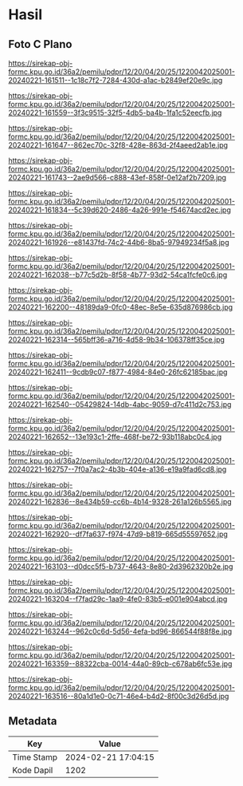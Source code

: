 # Hasil

## Foto C Plano

https://sirekap-obj-formc.kpu.go.id/36a2/pemilu/pdpr/12/20/04/20/25/1220042025001-20240221-161511--1c18c7f2-7284-430d-a1ac-b2849ef20e9c.jpg

https://sirekap-obj-formc.kpu.go.id/36a2/pemilu/pdpr/12/20/04/20/25/1220042025001-20240221-161559--3f3c9515-32f5-4db5-ba4b-1fa1c52eecfb.jpg

https://sirekap-obj-formc.kpu.go.id/36a2/pemilu/pdpr/12/20/04/20/25/1220042025001-20240221-161647--862ec70c-32f8-428e-863d-2f4aeed2ab1e.jpg

https://sirekap-obj-formc.kpu.go.id/36a2/pemilu/pdpr/12/20/04/20/25/1220042025001-20240221-161743--2ae9d566-c888-43ef-858f-0e12af2b7209.jpg

https://sirekap-obj-formc.kpu.go.id/36a2/pemilu/pdpr/12/20/04/20/25/1220042025001-20240221-161834--5c39d620-2486-4a26-991e-f54674acd2ec.jpg

https://sirekap-obj-formc.kpu.go.id/36a2/pemilu/pdpr/12/20/04/20/25/1220042025001-20240221-161926--e81437fd-74c2-44b6-8ba5-97949234f5a8.jpg

https://sirekap-obj-formc.kpu.go.id/36a2/pemilu/pdpr/12/20/04/20/25/1220042025001-20240221-162038--b77c5d2b-8f58-4b77-93d2-54ca1fcfe0c6.jpg

https://sirekap-obj-formc.kpu.go.id/36a2/pemilu/pdpr/12/20/04/20/25/1220042025001-20240221-162200--48189da9-0fc0-48ec-8e5e-635d876986cb.jpg

https://sirekap-obj-formc.kpu.go.id/36a2/pemilu/pdpr/12/20/04/20/25/1220042025001-20240221-162314--565bff36-a716-4d58-9b34-106378ff35ce.jpg

https://sirekap-obj-formc.kpu.go.id/36a2/pemilu/pdpr/12/20/04/20/25/1220042025001-20240221-162411--9cdb9c07-f877-4984-84e0-26fc62185bac.jpg

https://sirekap-obj-formc.kpu.go.id/36a2/pemilu/pdpr/12/20/04/20/25/1220042025001-20240221-162540--05429824-14db-4abc-9059-d7c411d2c753.jpg

https://sirekap-obj-formc.kpu.go.id/36a2/pemilu/pdpr/12/20/04/20/25/1220042025001-20240221-162652--13e193c1-2ffe-468f-be72-93b118abc0c4.jpg

https://sirekap-obj-formc.kpu.go.id/36a2/pemilu/pdpr/12/20/04/20/25/1220042025001-20240221-162757--7f0a7ac2-4b3b-404e-a136-e19a9fad6cd8.jpg

https://sirekap-obj-formc.kpu.go.id/36a2/pemilu/pdpr/12/20/04/20/25/1220042025001-20240221-162836--8e434b59-cc6b-4b14-9328-261a126b5565.jpg

https://sirekap-obj-formc.kpu.go.id/36a2/pemilu/pdpr/12/20/04/20/25/1220042025001-20240221-162920--df7fa637-f974-47d9-b819-665d55597652.jpg

https://sirekap-obj-formc.kpu.go.id/36a2/pemilu/pdpr/12/20/04/20/25/1220042025001-20240221-163103--d0dcc5f5-b737-4643-8e80-2d3962320b2e.jpg

https://sirekap-obj-formc.kpu.go.id/36a2/pemilu/pdpr/12/20/04/20/25/1220042025001-20240221-163204--f7fad29c-1aa9-4fe0-83b5-e001e904abcd.jpg

https://sirekap-obj-formc.kpu.go.id/36a2/pemilu/pdpr/12/20/04/20/25/1220042025001-20240221-163244--962c0c6d-5d56-4efa-bd96-866544f88f8e.jpg

https://sirekap-obj-formc.kpu.go.id/36a2/pemilu/pdpr/12/20/04/20/25/1220042025001-20240221-163359--88322cba-0014-44a0-89cb-c678ab6fc53e.jpg

https://sirekap-obj-formc.kpu.go.id/36a2/pemilu/pdpr/12/20/04/20/25/1220042025001-20240221-163516--80a1d1e0-0c71-46e4-b4d2-8f00c3d26d5d.jpg


## Metadata

| Key        | Value               |
| ---------- | ------------------- |
| Time Stamp | 2024-02-21 17:04:15 |
| Kode Dapil | 1202                |



